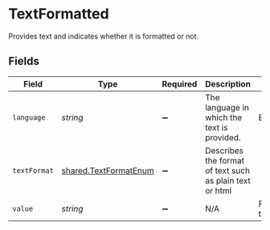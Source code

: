 # TextFormatted

Provides text and indicates whether it is formatted or not.


## Fields

| Field                                                          | Type                                                           | Required                                                       | Description                                                    | Example                                                        |
| -------------------------------------------------------------- | -------------------------------------------------------------- | -------------------------------------------------------------- | -------------------------------------------------------------- | -------------------------------------------------------------- |
| `language`                                                     | *string*                                                       | :heavy_minus_sign:                                             | The language in which the text is provided.                    | English                                                        |
| `textFormat`                                                   | [shared.TextFormatEnum](../../models/shared/textformatenum.md) | :heavy_minus_sign:                                             | Describes the format of text such as plain text or html        |                                                                |
| `value`                                                        | *string*                                                       | :heavy_minus_sign:                                             | N/A                                                            | Formatted text                                                 |